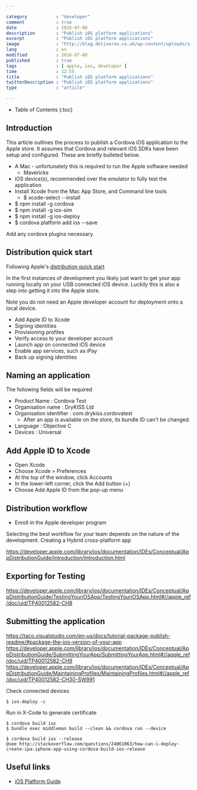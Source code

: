 ```yaml
---

category           : "developer"
comment            : true
date               : 2016-07-08
description        : "Publish iOS platform applications"
excerpt            : "Publish iOS platform applications"
image              : "http://blog.deliveroo.co.uk/wp-content/uploads/sites/2/2016/11/Facebook-Banner-Sweet_treats_Felicity_Millward_October-29-of-29.jpg"
lang               : en
modified           : 2016-07-08
published          : true
tags               : [ apple, ios, developer ]
time               : 12:55
title              : "Publish iOS platform applications"
twitterDescription : "Publish iOS platform applications"
type               : "article"

---
```


* Table of Contents
{:toc}

## Introduction

This article outlines the process to publish a Cordova iOS application to the
Apple store. It assumes that Cordova and relevant iOS SDKs have been setup and
configured. These are briefly bulleted below.

- A Mac - unfortunately this is required to run the Apple software needed
    - Mavericks
- iOS device(s), recommended over the emulator to fully test the application
- Install Xcode from the Mac App Store, and Command line tools
    - $ xcode-select --install
- $ npm install -g cordova
- $ npm install -g ios-sim
- $ npm install -g ios-deploy
- $ cordova platform add ios --save

Add any cordova plugins necessary.

## Distribution quick start

Following Apple's [distribution quick start]()

In the first instances of development you likely just want to get your app
running locally on your USB connected iOS device. Luckily this is also a step
into getting it into the Apple store.

Note you do not need an Apple developer account for deployment onto a local device.

- Add Apple ID to Xcode
- Signing identities
- Provisioning profiles
- Verify access to your developer account
- Launch app on connected iOS device
- Enable app services, such as iPay
- Back up signing identities

## Naming an application

The following fields will be required

- Product Name            : Cordova Test
- Organisation name       : DryKISS Ltd
- Organisation identifier : com.drykiss.cordovatest
    - After an app is available on the store, its bundle ID can't be changed.
- Language                : Objective C
- Devices                 : Universal

## Add Apple ID to Xcode

- Open Xcode
- Choose Xcode > Preferences
- At the top of the window, click Accounts
- In the lower-left corner, click the Add button (+)
- Choose Add Apple ID from the pop-up menu

## Distribution workflow

- Enroll in the Apple developer program

Selecting the best workflow for your team depends on the nature of the development.
Creating a Hybrid cross-platform app

https://developer.apple.com/library/ios/documentation/IDEs/Conceptual/AppDistributionGuide/Introduction/Introduction.html

## Exporting for Testing

https://developer.apple.com/library/ios/documentation/IDEs/Conceptual/AppDistributionGuide/TestingYouriOSApp/TestingYouriOSApp.html#//apple_ref/doc/uid/TP40012582-CH8

## Submitting the application

https://taco.visualstudio.com/en-us/docs/tutorial-package-publish-readme/#package-the-ios-version-of-your-app
https://developer.apple.com/library/ios/documentation/IDEs/Conceptual/AppDistributionGuide/SubmittingYourApp/SubmittingYourApp.html#//apple_ref/doc/uid/TP40012582-CH9
https://developer.apple.com/library/ios/documentation/IDEs/Conceptual/AppDistributionGuide/MaintainingProfiles/MaintainingProfiles.html#//apple_ref/doc/uid/TP40012582-CH30-SW991

Check connected devices

    $ ios-deploy -c

Run in X-Code to generate certificate

    $ cordova build ios
    $ bundle exec middleman build --clean && cordova run --device

    $ cordova build ios --release
    @see http://stackoverflow.com/questions/24061063/how-can-i-deploy-create-ipa-iphone-app-using-cordova-build-ios-release

## Useful links

- [iOS Platform Guide]()


[iOS Platform Guide]:https://cordova.apache.org/docs/en/latest/guide/platforms/ios/
[distribution quick start]:https://developer.apple.com/library/ios/documentation/IDEs/Conceptual/AppStoreDistributionTutorial/Introduction/Introduction.html#//apple_ref/doc/uid/TP40013839
